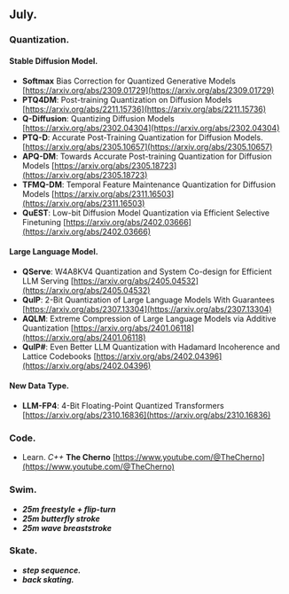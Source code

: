 ## July.

### Quantization. ###

#### Stable Diffusion Model. ####
- **Softmax** Bias Correction for Quantized Generative Models [https://arxiv.org/abs/2309.01729](https://arxiv.org/abs/2309.01729)
- **PTQ4DM**: Post-training Quantization on Diffusion Models [https://arxiv.org/abs/2211.15736](https://arxiv.org/abs/2211.15736)
- **Q-Diffusion**: Quantizing Diffusion Models [https://arxiv.org/abs/2302.04304](https://arxiv.org/abs/2302.04304)
- **PTQ-D**: Accurate Post-Training Quantization for Diffusion Models. [https://arxiv.org/abs/2305.10657](https://arxiv.org/abs/2305.10657)
- **APQ-DM**: Towards Accurate Post-training Quantization for Diffusion Models [https://arxiv.org/abs/2305.18723](https://arxiv.org/abs/2305.18723)
- **TFMQ-DM**: Temporal Feature Maintenance Quantization for Diffusion Models [https://arxiv.org/abs/2311.16503](https://arxiv.org/abs/2311.16503)
- **QuEST**: Low-bit Diffusion Model Quantization via Efficient Selective Finetuning [https://arxiv.org/abs/2402.03666](https://arxiv.org/abs/2402.03666)

#### Large Language Model. ####
- **QServe**: W4A8KV4 Quantization and System Co-design for Efficient LLM Serving [https://arxiv.org/abs/2405.04532](https://arxiv.org/abs/2405.04532)
- **QuIP**: 2-Bit Quantization of Large Language Models With Guarantees [https://arxiv.org/abs/2307.13304](https://arxiv.org/abs/2307.13304)
- **AQLM**: Extreme Compression of Large Language Models via Additive Quantization [https://arxiv.org/abs/2401.06118](https://arxiv.org/abs/2401.06118)
- **QuIP#**: Even Better LLM Quantization with Hadamard Incoherence and Lattice Codebooks [https://arxiv.org/abs/2402.04396](https://arxiv.org/abs/2402.04396)

#### New Data Type. ####
- **LLM-FP4**: 4-Bit Floating-Point Quantized Transformers [https://arxiv.org/abs/2310.16836](https://arxiv.org/abs/2310.16836)

### Code. ###
- Learn. *C++* **The Cherno** [https://www.youtube.com/@TheCherno](https://www.youtube.com/@TheCherno)

### Swim. ###
- ***25m freestyle + flip-turn***
- ***25m butterfly stroke***
- ***25m wave breaststroke***

### Skate. ###
- ***step sequence.***
- ***back skating.***

